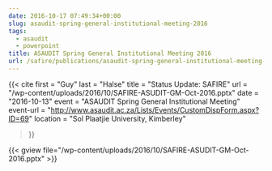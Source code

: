 ```yaml
---
date: 2016-10-17 07:49:34+00:00
slug: asaudit-spring-general-institutional-meeting-2016
tags:
  - asaudit
  - powerpoint
title: ASAUDIT Spring General Institutional Meeting 2016
url: /safire/publications/asaudit-spring-general-institutional-meeting-2016/
---
```


{{< cite
    first = "Guy"
    last = "Halse"
    title = "Status Update: SAFIRE"
    url = "/wp-content/uploads/2016/10/SAFIRE-ASUDIT-GM-Oct-2016.pptx"
    date = "2016-10-13"
    event = "ASAUDIT Spring General Institutional Meeting"
    event-url = "http://www.asaudit.ac.za/Lists/Events/CustomDispForm.aspx?ID=69"
    location = "Sol Plaatjie University, Kimberley"
>}}
<!--more-->

{{< gview file="/wp-content/uploads/2016/10/SAFIRE-ASUDIT-GM-Oct-2016.pptx" >}}
